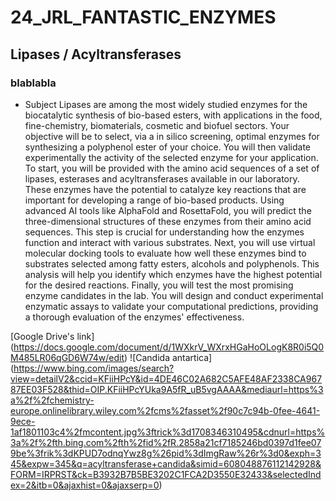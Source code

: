 # 24_JRL_FANTASTIC_ENZYMES
## Lipases / Acyltransferases
### blablabla
- Subject
Lipases are among the most widely studied enzymes for the biocatalytic synthesis of bio-based esters, with applications in the food, fine-chemistry, biomaterials, cosmetic and biofuel sectors. Your objective will be to select, via a in silico screening, optimal enzymes for synthesizing a polyphenol ester of your choice. You will then validate experimentally the activity of the selected enzyme for your application. To start, you will be provided with the amino acid sequences of a set of lipases, esterases and acyltransferases available in our laboratory. These enzymes have the potential to catalyze key reactions that are important for developing a range of bio-based products. Using advanced AI tools like AlphaFold and RosettaFold, you will predict the three-dimensional structures of these enzymes from their amino acid sequences. This step is crucial for understanding how the enzymes function and interact with various substrates. Next, you will use virtual molecular docking tools to evaluate how well these enzymes bind to substrates selected among fatty esters, alcohols and polyphenols. This analysis will help you identify which enzymes have the highest potential for the desired reactions. Finally, you will test the most promising enzyme candidates in the lab. You will design and conduct experimental enzymatic assays to validate your computational predictions, providing a thorough evaluation of the enzymes' effectiveness.

[Google Drive's link] (https://docs.google.com/document/d/1WXkrV_WXrxHGaHoOLogK8R0i5Q0M485LR06qGD6W74w/edit)
![Candida antartica] (https://www.bing.com/images/search?view=detailV2&ccid=KFiiHPcY&id=4DE46C02A682C5AFE48AF2338CA96787EE03F528&thid=OIP.KFiiHPcYUka9A5fR_uB5vgAAAA&mediaurl=https%3a%2f%2fchemistry-europe.onlinelibrary.wiley.com%2fcms%2fasset%2f90c7c94b-0fee-4641-9ece-1af1801103c4%2fmcontent.jpg%3ftrick%3d1708346310495&cdnurl=https%3a%2f%2fth.bing.com%2fth%2fid%2fR.2858a21cf7185246bd0397d1fee079be%3frik%3dKPUD7odnqYwz8g%26pid%3dImgRaw%26r%3d0&exph=345&expw=345&q=acyltransferase+candida&simid=608048876112142928&FORM=IRPRST&ck=B3932B7B5BE3202C1FCA2D3550E32433&selectedIndex=2&itb=0&ajaxhist=0&ajaxserp=0)
